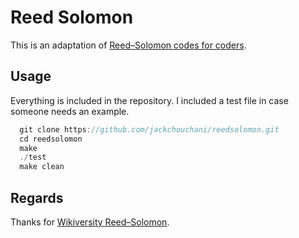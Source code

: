 # Reed Solomon
This is an adaptation of [Reed–Solomon codes for coders](https://en.wikiversity.org/wiki/Reed–Solomon_codes_for_coders).

## Usage

Everything is included in the repository. I included a test file in case someone needs an example.

```C
  git clone https://github.com/jackchouchani/reedsolomon.git
  cd reedsolomon
  make
  ./test
  make clean
```
## Regards
Thanks for [Wikiversity Reed–Solomon](https://en.wikiversity.org/wiki/Reed–Solomon_codes_for_coders).
